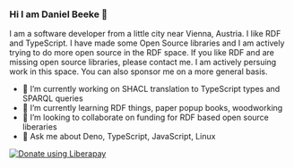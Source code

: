 ### Hi I am Daniel Beeke 👋

I am a software developer from a little city near Vienna, Austria. I like RDF and TypeScript. I have made some Open Source libraries and I am actively trying to do more open source in the RDF space. If you like RDF and are missing open source libraries, please contact me. I am actively persuing work in this space. You can also sponsor me on a more general basis.

- 🔭 I’m currently working on SHACL translation to TypeScript types and SPARQL queries
- 🌱 I’m currently learning RDF things, paper popup books, woodworking  
- 👯 I’m looking to collaborate on funding for RDF based open source liberaries
- 💬 Ask me about Deno, TypeScript, JavaScript, Linux

<a href="https://liberapay.com/danielbeeke/donate"><img alt="Donate using Liberapay" src="https://liberapay.com/assets/widgets/donate.svg"></a>


